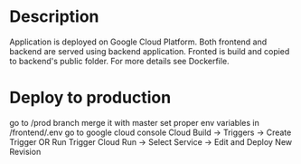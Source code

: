 # Description

Application is deployed on Google Cloud Platform. Both frontend and backend are served using backend application. Fronted is build and copied to backend's public folder. For more details see Dockerfile.

# Deploy to production

go to /prod branch
merge it with master
set proper env variables in /frontend/.env
go to google cloud console
Cloud Build -> Triggers -> Create Trigger OR Run Trigger
Cloud Run -> Select Service -> Edit and Deploy New Revision
